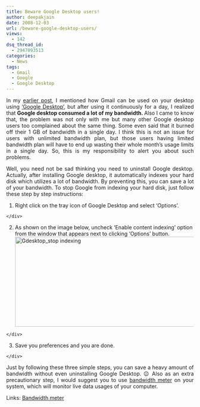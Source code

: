 ```yaml
---
title: Beware Google Desktop users!
author: deepakjain
date: 2008-12-03
url: /beware-google-desktop-users/
views:
  - 142
dsq_thread_id:
  - 2947093513
categories:
  - News
tags:
  - Gmail
  - Google
  - Google Desktop
---
```

<p align="justify">
  In my <a href="http://devilsworkshop.org/gmail-now-on-your-desktop/" target="_blank">earlier post</a>, I mentioned how Gmail can be used on your desktop using <a href="http://desktop.google.com" onclick="_gaq.push(['_trackEvent', 'outbound-article', 'http://desktop.google.com', '&#8216;Google Desktop&#8217;']);" target="_blank">&#8216;Google Desktop&#8217;</a>, but after using it continuously for a day, I realized that <strong>Google desktop consumed a lot of my bandwidth. </strong>Also I came to know that, the problem was not only with me but many other Google desktop users too complained about the same thing. Some even said that it burned off their 1 GB of bandwidth in a single day. I think this is not an issue for users with unlimited bandwidth plan, but those users having limited bandwidth plan will have to end up wasting their whole month&#8217;s usage limits in a single day. So, this is my responsibility to alert you about such problems.
</p>

<p align="justify">
  Well, you need not be sad thinking you need to uninstall Google desktop. Actually, after installing Google desktop, it automatically indexes your hard disk which utilizes a lot of bandwidth. By preventing this, you can save a lot of your bandwidth. To stop Google from indexing your hard disk, just follow these step by step instructions:
</p>

  1. <div>
      Right click on the tray icon of Google Desktop and select &#8216;Options&#8217;.
    </div>

  2. <div>
      As shown on the image below, uncheck &#8216;Enable content indexing&#8217; option from the window that appears next to clicking &#8216;Options&#8217; button.<br /> <a rel="tag" href="http://cdn.devilsworkshop.org/files/2008/12/gdesktop_stop-indexing.png" target="_blank"><img class="wp-image-53420" style="border-top-width: 0px;border-left-width: 0px;border-bottom-width: 0px;border-right-width: 0px" src="http://cdn.devilsworkshop.org/files/2008/12/gdesktop-stop-indexing.png" border="0" alt="Gdesktop_stop indexing" width="516" height="242" /></a>
    </div>

  3. <div>
      Save you preferences and you are done.
    </div>

<p align="justify">
  Just by following these three simple steps, you can save a heavy amount of bandwidth without even uninstalling Google Desktop. 😉 Also as an extra precautionary step, I would suggest you to use <a href="http://devilsworkshop.org/netmeter-free-bandwidth-manager-to-keep-track-of-internet-usage-windows-download/" target="_blank">bandwidth meter</a> on your system, which will monitor live data usages of your computer.
</p>

<p align="justify">
  Links: <a href="http://devilsworkshop.org/netmeter-free-bandwidth-manager-to-keep-track-of-internet-usage-windows-download/" target="_blank">Bandwidth meter</a>
</p>
